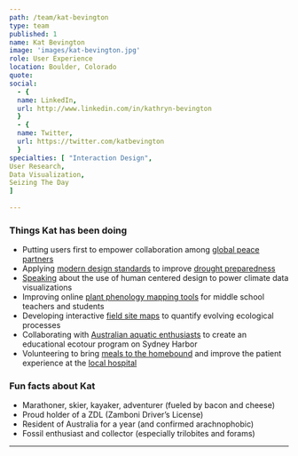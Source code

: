 ```yaml
---
path: /team/kat-bevington
type: team
published: 1
name: Kat Bevington
image: 'images/kat-bevington.jpg'
role: User Experience
location: Boulder, Colorado
quote: 
social: 
  - {
  name: LinkedIn,
  url: http://www.linkedin.com/in/kathryn-bevington
  }
  - {
  name: Twitter,
  url: https://twitter.com/katbevington
  }
specialties: [ "Interaction Design",
User Research,
Data Visualization,
Seizing The Day
]
  
---
```


### Things Kat has been doing
* Putting users first to empower collaboration among [global peace partners](https://civicactions.com/case-study/globalnet)
* Applying [modern design standards](https://designsystem.digital.gov/) to improve [drought preparedness](https://www.drought.gov/drought/)
* [Speaking](https://ams.confex.com/ams/2020Annual/webprogram/Session53602.html) about the use of human centered design to power climate data visualizations
* Improving online [plant phenology mapping tools](https://budburst.fieldscope.org/) for middle school teachers and students
* Developing interactive [field site maps](https://www.neonscience.org/field-sites/field-sites-map) to quantify evolving ecological processes
* Collaborating with [Australian aquatic enthusiasts](https://manlykayakcentre.com.au/about-us/) to create an educational ecotour program on Sydney Harbor
* Volunteering to bring [meals to the homebound](https://mowboulder.org/) and improve the patient experience at the [local hospital](https://www.sclhealth.org/locations/lutheran-medical-center/)

### Fun facts about Kat
* Marathoner, skier, kayaker, adventurer (fueled by bacon and cheese)
* Proud holder of a ZDL (Zamboni Driver’s License)
* Resident of Australia for a year (and confirmed arachnophobic)
* Fossil enthusiast and collector (especially trilobites and forams) 


-----------------------------------
